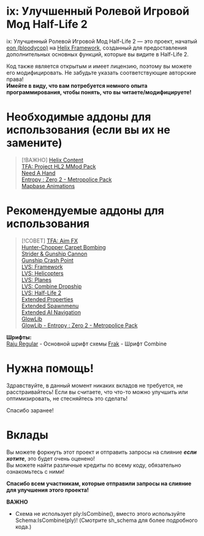 # ix: Улучшенный Ролевой Игровой Мод Half-Life 2
ix: Улучшенный Ролевой Игровой Мод Half-Life 2 — это проект, начатый [eon (bloodycop)](https://github.com/bloodycop7) на [Helix Framework](https://github.com/NebulousCloud/helix), созданный для предоставления дополнительных основных функций, которые вы видите в Half-Life 2.

Код также является открытым и имеет лицензию, поэтому вы можете его модифицировать. Не забудьте указать соответствующие авторские права!\
**Имейте в виду, что вам потребуется немного опыта программирования, чтобы понять, что вы читаете/модифицируете!**

# Необходимые аддоны для использования (если вы их не замените)
> [!ВАЖНО]
> [Helix Content](https://steamcommunity.com/sharedfiles/filedetails/?id=1267236756)\
> [TFA: Project HL2 MMod Pack](https://steamcommunity.com/sharedfiles/filedetails/?id=2665902404)\
> [Need A Hand](https://steamcommunity.com/sharedfiles/filedetails/?id=3347665507)\
> [Entropy : Zero 2 - Metropolice Pack](https://steamcommunity.com/sharedfiles/filedetails/?id=2854473898)\
> [Mapbase Animations](https://steamcommunity.com/sharedfiles/filedetails/?id=3063666429)

# Рекомендуемые аддоны для использования
> [!СОВЕТ]
> [TFA: Aim FX](https://steamcommunity.com/sharedfiles/filedetails/?id=2834386148)\
> [Hunter-Chopper Carpet Bombing](https://steamcommunity.com/sharedfiles/filedetails/?id=466842084)\
> [Strider & Gunship Cannon](https://steamcommunity.com/sharedfiles/filedetails/?id=464423406)\
> [Gunship Crash Point](https://steamcommunity.com/sharedfiles/filedetails/?id=463144341)\
> [LVS: Framework](https://steamcommunity.com/workshop/filedetails/?id=2912816023)\
> [LVS: Helicopters](https://steamcommunity.com/sharedfiles/filedetails/?id=2922255746)\
> [LVS: Planes](https://steamcommunity.com/sharedfiles/filedetails/?id=2912826012)\
> [LVS: Combine Dropship](https://steamcommunity.com/sharedfiles/filedetails/?id=2989323409)\
> [LVS: Half-Life 2](https://steamcommunity.com/sharedfiles/filedetails/?id=3028357706)\
> [Extended Properties](https://steamcommunity.com/sharedfiles/filedetails/?id=104607712)\
> [Extended Spawnmenu](https://steamcommunity.com/sharedfiles/filedetails/?id=104603291)\
> [Extended AI Navigation](https://steamcommunity.com/sharedfiles/filedetails/?id=3048721100)\
> [GlowLib](https://steamcommunity.com/sharedfiles/filedetails/?id=3279071164)\
> [GlowLib - Entropy : Zero 2 - Metropolice Pack](https://steamcommunity.com/sharedfiles/filedetails/?id=3281945004)

**Шрифты:**\
[Raju Regular](https://www.onlinewebfonts.com/download/ab87eec92788f9572b9c13028bf2edb6) - Основной шрифт схемы
[Frak](https://fontmeme.com/fonts/frak-font/) - Шрифт Combine

# Нужна помощь!
Здравствуйте, в данный момент никаких вкладов не требуется, не расстраивайтесь! Если вы считаете, что что-то можно улучшить или оптимизировать, не стесняйтесь это сделать!

Спасибо заранее!

# Вклады
Вы можете форкнуть этот проект и отправить запросы на слияние ***если хотите***, это будет очень оценено!\
Вы можете найти различные кредиты по всему коду, обязательно ознакомьтесь с ними!

**Спасибо всем участникам, которые отправили запросы на слияние для улучшения этого проекта!**

**ВАЖНО**
- Схема не использует ply:IsCombine(), вместо этого используйте Schema:IsCombine(ply)! (Смотрите sh_schema для более подробного кода.)
